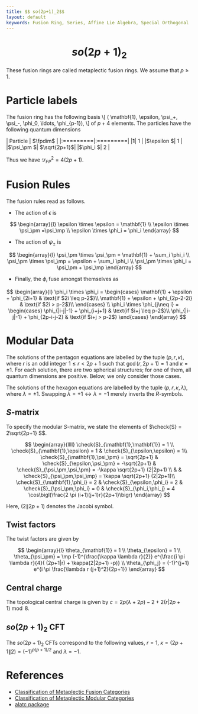 ```yaml
---
title: $$ so(2p+1)_2$$
layout: default
keywords: Fusion Ring, Series, Affine Lie Algebra, Special Orthogonal
---
```

# $$ so(2p+1)_2 $$

These fusion rings are called metaplectic fusion rings. We assume that $p\geq 1$.

# Particle labels

The fusion ring has the following basis
\\[
  ( \mathbf{1}, \epsilon, \psi_+, \psi_-, \phi_0, \ldots, \phi_{p-1}),
\\]
of $p + 4$ elements. The particles have the following quantum dimensions

| Particle | $\fpdim$ |
|:=========|:=========|
|$\mathbf{1}$| $1$ |
|$\epsilon    $| $1$ |
|$\psi_\pm  $| $\sqrt{2p+1}$|
|$\phi_i    $| $2$ |

Thus we have $\mathcal{D}_{FP}^2 = 4(2p+1)$.

# Fusion Rules

The fusion rules read as follows.

* The action of $\epsilon$ is

$$
\begin{array}{l}
\epsilon \times \epsilon = \mathbf{1} \\
\epsilon \times \psi_\pm =\psi_\mp \\
\epsilon \times \phi_i = \phi_i
\end{array}
$$

* The action of $\psi_\pm$ is

$$
\begin{array}{l}
\psi_\pm \times \psi_\pm = \mathbf{1} + \sum_i \phi_i 
\\
\psi_\pm \times \psi_\mp = \epsilon + \sum_i \phi_i
\\
\psi_\pm \times \phi_i = \psi_\pm + \psi_\mp
\end{array}
$$

* Finally, the $\phi_i$ fuse amongst themselves as

$$
\begin{array}{l}
\phi_i \times \phi_i =
\begin{cases}
\mathbf{1} + \epsilon + \phi_{2i+1} & \text{if $2i \leq p-2$}\\
\mathbf{1} + \epsilon + \phi_{2p-2-2i} & \text{if $2i > p-2$}\\
\end{cases} \\
\phi_i \times \phi_{j\neq i} =
\begin{cases}
\phi_{|i-j|-1} +  \phi_{i+j+1} & \text{if $i+j \leq p-2$}\\
\phi_{|i-j|-1} +  \phi_{2p-i-j-2} & \text{if $i+j > p-2$}
\end{cases}
\end{array}
$$


# Modular Data

The solutions of the pentagon equations are labelled by the tuple
$(p,r,\kappa)$, where $r$ is an odd integer $1\leq r < 2p+1$ such that
$\gcd(r,2p+1)=1$ and $\kappa = \pm 1$. For each solution, there are two
spherical structures; for one of them, all quantum dimensions are positive.
Below, we only consider those cases.

The solutions of the hexagon equations are labelled by the tuple
$(p,r,\kappa,\lambda)$, where $\lambda = \pm 1$. Swapping
$\lambda = +1 \leftrightarrow \lambda = -1$ merely inverts the $R$-symbols.

## $S$-matrix

To specify the modular $S$-matrix, we state the elements of
$\check{S} = 2\sqrt{2p+1} S$.

$$
\begin{array}{llll}
\check{S}_{\mathbf{1},\mathbf{1}} = 1 \\
\check{S}_{\mathbf{1},\epsilon} = 1 & \check{S}_{\epsilon,\epsilon} = 1\\
\check{S}_{\mathbf{1},\psi_\pm} = \sqrt{2p+1} & \check{S}_{\epsilon,\psi_\pm} = -\sqrt{2p+1} & \check{S}_{\psi_\pm,\psi_\pm} = -\kappa \sqrt{2p+1} (2|2p+1) \\
& & \check{S}_{\psi_\pm,\psi_\mp} = \kappa \sqrt{2p+1} (2|2p+1)\\
\check{S}_{\mathbf{1},\phi_i} = 2 & \check{S}_{\epsilon,\phi_i} = 2 & \check{S}_{\psi_\pm,\phi_i} = 0 & \check{S}_{\phi_i,\phi_j} = 4 \cos\bigl(\frac{2 \pi (i+1)(j+1)r}{2p+1}\bigr)
\end{array}
$$

Here, $(2\|2p+1)$ denotes the Jacobi symbol.

## Twist factors

The twist factors are given by

$$
\begin{array}{l}
\theta_{\mathbf{1}} = 1 \\
\theta_{\epsilon} = 1 \\
\theta_{\psi_\pm} = \mp (-1)^{\frac{\kappa \lambda r}{2}} e^{\frac{i \pi \lambda r}{4}( (2p+1|r) + \kappa(2|2p+1) -p)} \\
\theta_{\phi_j} = (-1)^{j+1} e^{i \pi \frac{\lambda r (j+1)^2}{2p+1}}
\end{array}
$$

## Central charge

The topological central charge is given by
$c = 2p(\lambda+2p)−2+2(r|2p+1) \bmod 8$.

## $so(2p+1)_2$ CFT

The $so(2p+1)_2$ CFTs correspond to the following values, $r=1$,
$\kappa = (2p+1\|2) = (-1)^{p(p+1)/2}$ and $\lambda = -1$.

# References

* [Classification of Metaplectic Fusion Categories](https://arxiv.org/abs/1608.03762v2)
* [Classification of Metaplectic Modular Categories](https://arxiv.org/abs/1601.05460v1)
* [alatc package](https://github.com/ardonne/affine-lie-algebra-tensor-category)
